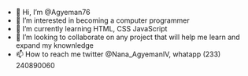 - 👋 Hi, I’m @Agyeman76
- 👀 I’m interested in becoming a computer programmer
- 🌱 I’m currently learning HTML, CSS JavaScript
- 💞️ I’m looking to collaborate on any project that will help me learn and expand my knownledge
- 📫 How to reach me twitter @Nana_AgyemanIV, whatapp (233) 240890060

<!---
Agyeman76/Agyeman76 is a ✨ special ✨ repository because its `README.md` (this file) appears on your GitHub profile.
You can click the Preview link to take a look at your changes.
--->
